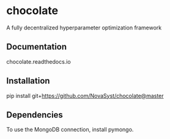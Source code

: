 # chocolate
A fully decentralized hyperparameter optimization framework

## Documentation

chocolate.readthedocs.io

## Installation

pip install git+https://github.com/NovaSyst/chocolate@master

## Dependencies

To use the MongoDB connection, install pymongo.
